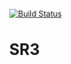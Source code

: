 [![Build Status](https://travis-ci.org/rohitchauhan5/SR3.svg?branch=master)](https://travis-ci.org/rohitchauhan5/SR3)

# SR3
